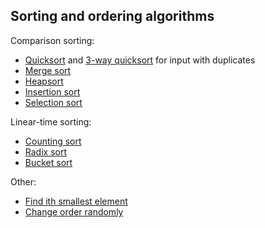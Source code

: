 Sorting and ordering algorithms
------------------------------

Comparison sorting:

* [Quicksort](quicksort.py) and [3-way quicksort](three_way_quicksort.py) for input with duplicates
* [Merge sort](merge_sort.py)
* [Heapsort](heapsort.py)
* [Insertion sort](insertion_sort.py)
* [Selection sort](selection_sort.py)

Linear-time sorting:

* [Counting sort](counting_sort.py)
* [Radix sort](radix_sort.py)
* [Bucket sort](bucket_sort.py)

Other:

* [Find ith smallest element](order_statistic.py)
* [Change order randomly](random_order.py)

